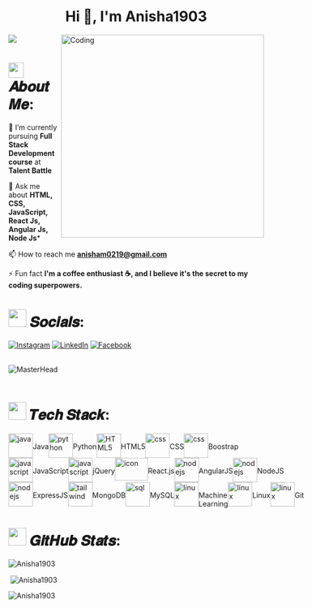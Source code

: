 
<h1 align="center">Hi 👋, I'm Anisha1903</h1>
<img align="right" alt="Coding" width="400" src="https://cdn.dribbble.com/users/17707/screenshots/2413754/rrr.gif">

[![](https://visitcount.itsvg.in/api?id=Anisha1903&label=Profile%20Views&color=1&pretty=false)](https://visitcount.itsvg.in)

# <img src="https://media.giphy.com/media/hvRJCLFzcasrR4ia7z/giphy.gif" width="30px"> 𝑨𝒃𝒐𝒖𝒕 𝑴𝒆:

🌱 I’m currently pursuing **Full Stack Development course** at **Talent Battle**

💬 Ask me about **HTML, CSS, JavaScript, React Js, Angular Js, Node Js***

📫 How to reach me **anisham0219@gmail.com**

⚡ Fun fact **I'm a coffee enthusiast ☕, and I believe it's the secret to my coding superpowers.**


# <img src="https://media.giphy.com/media/uwmNTx7NaDbJnXlKbx/giphy.gif" width="35px"> 𝑺𝒐𝒄𝒊𝒂𝒍𝒔:
[![Instagram](https://img.shields.io/badge/Instagram-%23E4405F.svg?logo=Instagram&logoColor=white)](https://instagram.com/__anisha__19?igshid=MzNlNGNkZWQ4Mg==)
[![LinkedIn](https://img.shields.io/badge/LinkedIn-%230077B5.svg?logo=linkedin&logoColor=white)](https://www.linkedin.com/in/anisha-m-10b620236)
[![Facebook](https://img.shields.io/badge/Facebook-%231877F2.svg?logo=Facebook&logoColor=white)](https://www.facebook.com/anisha.m.16547?mibextid=ZbWKwL)
<br /> <br />

![MasterHead](https://www.themoontechnologies.com/images/banner-bg.gif)
<br /> <br />

# <img src="https://media.giphy.com/media/mAZf4H4Pi0wwlj3ZAw/giphy.gif" width="35px"> 𝑻𝒆𝒄𝒉 𝑺𝒕𝒂𝒄𝒌:

<div style="display: flex; align-items: flex-start; align: center">
    <img src="https://techstack-generator.vercel.app/java-icon.svg" width="48" height="48" alt="java">
    <br>Java    
    <img src="https://techstack-generator.vercel.app/python-icon.svg" width="48" height="48" alt="python">
    <br>Python
    <img src="https://skillicons.dev/icons?i=html" width="48" height="48" alt="HTML5" />
    <br>HTML5
    <img src="https://skillicons.dev/icons?i=css" width="48" height="48" alt="css" />
    <br>CSS
    <img src="https://skillicons.dev/icons?i=bootstrap" width="48" height="48" alt="css" />
    <br>Boostrap
</div>
<div style="display: flex; align-items: flex-start; align: center">
    <img src="https://skillicons.dev/icons?i=javascript" width="48" height="48" alt="javascript" />
    <br>JavaScript
    <img src="https://skillicons.dev/icons?i=jQuery" width="48" height="48" alt="javascript" />
    <br>jQuery
    <img src="https://techstack-generator.vercel.app/react-icon.svg" alt="icon" width="65" height="45" />
    <br>React.js
    <img src="https://skillicons.dev/icons?i=angularjs" width="48" height="48" alt="nodejs" />
    <br>AngularJS
    <img src="https://skillicons.dev/icons?i=nodejs" width="48" height="48" alt="nodejs" />
    <br>NodeJS
</div>
<div style="display: flex; align-items: flex-start; align: center">          
    <img src="https://skillicons.dev/icons?i=expressjs" width="48" height="48" alt="nodejs" />
    <br>ExpressJS
    <img src="https://skillicons.dev/icons?i=mongodb" width="48" height="48" alt="tailwind" />
    <br>MongoDB
    <img src="https://techstack-generator.vercel.app/mysql-icon.svg" width="48" height="48" alt="sql" />
    <br>MySQL
    <img src="https://skillicons.dev/icons?i=machine" width="48" height="48" alt="linux" />
    <br>Machine Learning
    <img src="https://skillicons.dev/icons?i=linux" width="48" height="48" alt="linux" />
    <br>Linux
    <img src="https://skillicons.dev/icons?i=git" width="48" height="48" alt="linux" />
    <br>Git
</div>

# <img src="https://media.giphy.com/media/PmdWKodlTy9dKJccrJ/giphy.gif" width="35px"> 𝑮𝒊𝒕𝑯𝒖𝒃 𝑺𝒕𝒂𝒕𝒔:


<p><img align="center" src="https://github-readme-stats.vercel.app/api/top-langs?username=Anisha1903&show_icons=true&locale=en&layout=compact" alt="Anisha1903" /></p>

<p>&nbsp;<img align="center" src="https://github-readme-stats.vercel.app/api?username=Anisha1903&show_icons=true&locale=en" alt="Anisha1903" /></p>

<p><img align="center" src="https://github-readme-streak-stats.herokuapp.com/?user=Anisha1903&" alt="Anisha1903" /></p>
